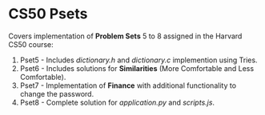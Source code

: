 # CS50 Psets
Covers implementation of **Problem Sets** 5 to 8 assigned in the Harvard CS50 course:
1. Pset5 - Includes *dictionary.h* and *dictionary.c* implemention using Tries.
2. Pset6 - Includes solutions for **Similarities** (More Comfortable and Less Comfortable).
3. Pset7 - Implementation of **Finance** with additional functionality to change the password.
4. Pset8 - Complete solution for *application.py* and *scripts.js*.

